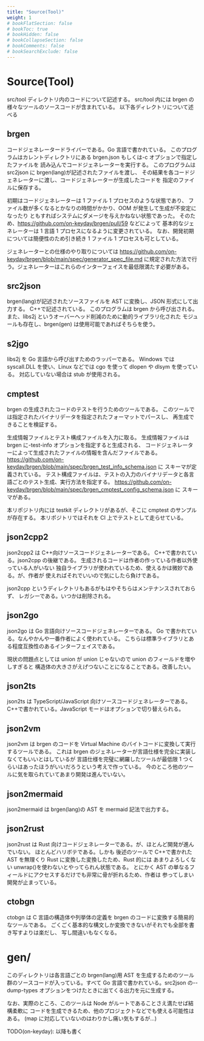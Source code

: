 ```yaml
---
title: "Source(Tool)"
weight: 1
# bookFlatSection: false
# bookToc: true
# bookHidden: false
# bookCollapseSection: false
# bookComments: false
# bookSearchExclude: false
---
```


# Source(Tool)

src/tool ディレクトリ内のコードについて記述する。
src/tool 内には brgen の様々なツールのソースコードが含まれている。
以下各ディレクトリについて述べる

## brgen

コードジェネレータードライバーである。Go 言語で書かれている。
このプログラムはカレントディレクトリにある brgen.json もしくは-c オプションで指定したファイルを
読み込んでコードジェネレーターを実行する。
このプログラムは src2json に brgen(lang)が記述されたファイルを渡し、
その結果を各コードジェネレーターに渡し、コードジェネレーターが生成したコードを
指定のファイルに保存する。

初期はコードジェネレーターは 1 ファイル 1 プロセスのような状態であり、
ファイル数が多くなるとかなりの時間がかかり、OOM が発生して生成が不安定になったり
ともすればシステムにダメージを与えかねない状態であった。
そのため、https://github.com/on-keyday/brgen/pull/59 などによって
基本的なジェネレーターは 1 言語 1 プロセスになるように変更されている。
なお、開発初期については簡便性のため引き続き 1 ファイル 1 プロセスも可としている。

ジェネレーターとの仕様のやり取りについては
https://github.com/on-keyday/brgen/blob/main/spec/generator_spec_file.md
に規定された方法で行う。ジェネレーターはこれらのインターフェイスを最低限満たす必要がある。

## src2json

brgen(lang)が記述されたソースファイルを AST に変換し、JSON 形式にして出力する。
C++で記述されている。
このプログラムは brgen から呼び出される。
また、libs2j というオーバーヘッド削減のために動的ライブラリ化された
モジュールも存在し、brgen(gen) は使用可能であればそちらを使う。

## s2jgo

libs2j を Go 言語から呼び出すためのラッパーである。
Windows では syscall.DLL を使い、Linux などでは cgo を使って dlopen や dlsym を使っている。
対応していない場合は stub が使用される。

## cmptest

brgen の生成されたコードのテストを行うためのツールである。
このツールでは指定されたバイナリデータを指定されたフォーマットでパースし、
再生成できることを検証する。

生成情報ファイルとテスト構成ファイルを入力に取る。
生成情報ファイルは brgen に-test-info オプションを指定すると生成される、
コードジェネレーターによって生成されたファイルの情報を含んだファイルである。
https://github.com/on-keyday/brgen/blob/main/spec/brgen_test_info_schema.json に
スキーマが定義されている。
テスト構成ファイルは、テストの入力のバイナリデータと各言語ごとのテスト生成、実行方法を指定する。
https://github.com/on-keyday/brgen/blob/main/spec/brgen_cmptest_config_schema.json に
スキーマがある。

本リポジトリ内には testkit ディレクトリがあるが、そこに cmptest のサンプルが存在する。
本リポジトリではそれを CI 上でテストとして走らせている。

## json2cpp2

json2cpp2 は C++向けソースコードジェネレーターである。
C++で書かれている。json2cpp の後継である。
生成されるコードは作者の作っている作者以外使っている人がいない
独自ライブラリが使われているため、使えるかは微妙である。が、作者が
使えればそれでいいので気にしたら負けである。

json2cpp というディレクトリもあるがもはやそちらはメンテナンスされておらず、
レガシーである。いつかは削除される。

## json2go

json2go は Go 言語向けソースコードジェネレーターである。
Go で書かれている。なんやかんや一番作者によく使われている。
こちらは標準ライブラリとある程度互換性のあるインターフェイスである。

現状の問題点としては union が union じゃないので union のフィールドを増やしすぎると
構造体の大きさがえげつないことになることである。改善したい。

## json2ts

json2ts は TypeScript/JavaScript 向けソースコードジェネレーターである。
C++で書かれている。JavaScript モードはオプションで切り替えられる。

## json2vm

json2vm は brgen のコードを Virtual Machine のバイトコードに変換して実行するツールである。
これは brgen のジェネレーターが言語仕様を完全に実装しなくてもいいとはしているが
言語仕様を完璧に網羅したツールが最低限 1 つくらいはあったほうがいいだろうという考えで作っている。
今のところ他のツールに気を取られていてあまり開発は進んでいない。

## json2mermaid

json2mermaid は brgen(lang)の AST を mermaid 記法で出力する。

## json2rust

json2rust は Rust 向けコードジェネレーターである。が、ほとんど開発が進んでいない。
ほとんどハリボテである。しかも 後述のツールで
C++で書かれた AST を無理くり Rust に変換した変換したため、Rust 的には
あまりよろしくない unwrap()を使わないとやってられん状態である。
とにかく AST の単なるフィールドにアクセスするだけでも非常に骨が折れるため、作者は
参ってしまい開発が止まっている。

## ctobgn

ctobgn は C 言語の構造体や列挙体の定義を brgen のコードに変換する簡易的なツールである。
ごくごく基本的な構文しか変換できないがそれでも全部を書き写すよりは楽だし、
写し間違いもなくなる。

# gen/

このディレクトリは各言語ごとの brgen(lang)用 AST を生成するためのツール群のソースコードが入っている。すべて Go 言語で書かれている。src2json の--dump-types オプションをつけたときに出てくる出力を元に生成する。

なお、実際のところ、このツールは Node がルートであることさえ満たせば結構柔軟に
コードを生成できるため、他のプロジェクトなどでも使える可能性はある。
(map に対応していないのはわりかし痛い気もするが...)

TODO(on-keyday): 以降も書く
